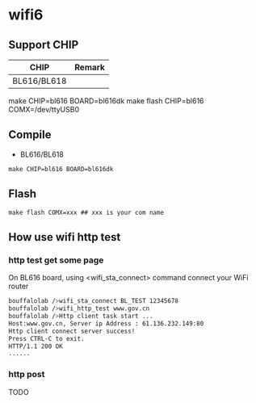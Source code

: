 # wifi6


## Support CHIP

|      CHIP        | Remark |
|:----------------:|:------:|
|BL616/BL618       |        |

make CHIP=bl616 BOARD=bl616dk
make flash CHIP=bl616 COMX=/dev/ttyUSB0

## Compile

- BL616/BL618

```
make CHIP=bl616 BOARD=bl616dk
```

## Flash

```
make flash COMX=xxx ## xxx is your com name
```

## How use wifi http test

### http test get some page

On BL616 board, using <wifi_sta_connect> command connect your WiFi router

```bash
bouffalolab />wifi_sta_connect BL_TEST 12345678
bouffalolab />wifi_http_test www.gov.cn 
bouffalolab />Http client task start ...
Host:www.gov.cn, Server ip Address : 61.136.232.149:80
Http client connect server success!
Press CTRL-C to exit.
HTTP/1.1 200 OK
......

```

### http post 

TODO


